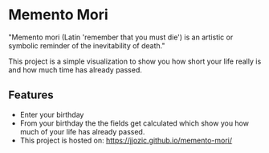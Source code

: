 # Memento Mori

"Memento mori (Latin 'remember that you must die') is an artistic or symbolic reminder of the inevitability of death."

This project is a simple visualization to show you how short your life really is and how much time has already passed.

## Features

- Enter your birthday
- From your birthday the the fields get calculated which show you how much of your life has already passed.
- This project is hosted on: https://jjozic.github.io/memento-mori/
